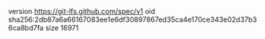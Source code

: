 version https://git-lfs.github.com/spec/v1
oid sha256:2db87a6a66167083ee1e6df30897867ed35ca4e170ce343e02d37b36ca8bd7fa
size 16971
